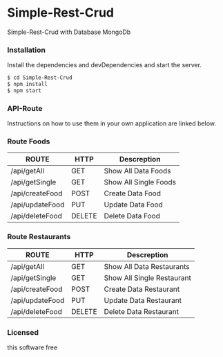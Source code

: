 # Simple-Rest-Crud

Simple-Rest-Crud with Database MongoDb


### Installation

Install the dependencies and devDependencies and start the server.

```sh
$ cd Simple-Rest-Crud
$ npm install
$ npm start
```


### API-Route

Instructions on how to use them in your own application are linked below.

### Route Foods

|ROUTE | HTTP | Descreption |
| ------ | ------ | ------ |
| /api/getAll | GET | Show All Data Foods |
| /api/getSingle | GET | Show All Single Foods |
| /api/createFood | POST | Create Data Food |
| /api/updateFood | PUT | Update Data Food|
| /api/deleteFood | DELETE | Delete Data Food|


### Route Restaurants

|ROUTE | HTTP | Descreption |
| ------ | ------ | ------ |
| /api/getAll | GET | Show All Data Restaurants |
| /api/getSingle | GET | Show All Single Restaurant |
| /api/createFood | POST | Create Data Restaurant |
| /api/updateFood | PUT | Update Data Restaurant|
| /api/deleteFood | DELETE | Delete Data Restaurant|




### Licensed

this software free
